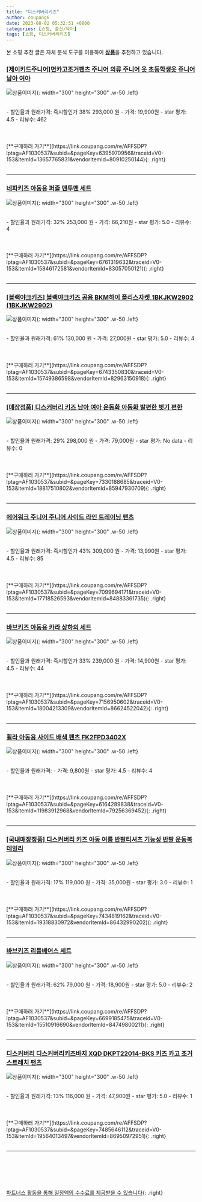 ```yaml
---
title: "디스커버리키즈"
author: coupang6
date: 2023-08-02 05:32:51 +0800
categories: [쇼핑, 출산/육아]
tags: [쇼핑, 디스커버리키즈]
---
```


본 쇼핑 추천 글은 자체 분석 도구를 이용하여 [**상품**](https://link.coupang.com/a/bao1ui)을 추천하고 있습니다.

### [[제이키드주니어]면카고조거팬츠 주니어 의류 주니어 옷 초등학생옷 쥬니어 남아 여아](https://link.coupang.com/re/AFFSDP?lptag=AF1030537&subid=&pageKey=6395970956&traceid=V0-153&itemId=13657765831&vendorItemId=80910250144)

![상품이미지](https://thumbnail9.coupangcdn.com/thumbnails/remote/230x230ex/image/vendor_inventory/d435/009be759fbb1f4141fa77bda4c2ba5df1f6c7b21cbedb9c1bd110c0df551.jpg){: width="300" height="300" .w-50 .left}


<br>
- 할인율과 원래가격: 즉시할인가 38%  293,000   원
- 가격: 19,900원
- star 평가: 4.5
- 리뷰수: 462
<br>
<br>
<br>
<br>
[**구매하러 가기**](https://link.coupang.com/re/AFFSDP?lptag=AF1030537&subid=&pageKey=6395970956&traceid=V0-153&itemId=13657765831&vendorItemId=80910250144){: .right}
<br>
<br>

---

### [네파키즈 아동용 퍼즐 맨투맨 세트](https://link.coupang.com/re/AFFSDP?lptag=AF1030537&subid=&pageKey=6761319632&traceid=V0-153&itemId=15846172581&vendorItemId=83057050121)

![상품이미지](https://thumbnail6.coupangcdn.com/thumbnails/remote/230x230ex/image/retail/images/2022/09/07/15/8/fb1a6dd6-d8ed-424e-a59d-777370c3bee7.jpg){: width="300" height="300" .w-50 .left}


<br>
- 할인율과 원래가격: 32%  253,000   원
- 가격: 66,210원
- star 평가: 5.0
- 리뷰수: 4
<br>
<br>
<br>
<br>
[**구매하러 가기**](https://link.coupang.com/re/AFFSDP?lptag=AF1030537&subid=&pageKey=6761319632&traceid=V0-153&itemId=15846172581&vendorItemId=83057050121){: .right}
<br>
<br>

---

### [[블랙야크키즈] 블랙야크키즈 공용 BKM하이 플리스자켓_1BKJKW2902 (1BKJKW2902)](https://link.coupang.com/re/AFFSDP?lptag=AF1030537&subid=&pageKey=6743350830&traceid=V0-153&itemId=15749386598&vendorItemId=82963150918)

![상품이미지](https://thumbnail9.coupangcdn.com/thumbnails/remote/230x230ex/image/vendor_inventory/738a/538d816672e6d6e501ea5508ec601200bb83a8ecced7d0cdb5abe6fe7d8b.jpg){: width="300" height="300" .w-50 .left}


<br>
- 할인율과 원래가격: 61%  130,000   원
- 가격: 27,000원
- star 평가: 5.0
- 리뷰수: 4
<br>
<br>
<br>
<br>
[**구매하러 가기**](https://link.coupang.com/re/AFFSDP?lptag=AF1030537&subid=&pageKey=6743350830&traceid=V0-153&itemId=15749386598&vendorItemId=82963150918){: .right}
<br>
<br>

---

### [[매장정품] 디스커버리 키즈 남아 여아 운동화 아동화 발편한 벗기 편한](https://link.coupang.com/re/AFFSDP?lptag=AF1030537&subid=&pageKey=7330188685&traceid=V0-153&itemId=18817510802&vendorItemId=85947930709)

![상품이미지](https://thumbnail8.coupangcdn.com/thumbnails/remote/230x230ex/image/vendor_inventory/fbce/b1254410a6ecd28d145d3f54db5a369dd0a7937795fb98876e1b2f1745fd.png){: width="300" height="300" .w-50 .left}


<br>
- 할인율과 원래가격: 29%  298,000   원
- 가격: 79,000원
- star 평가: No data
- 리뷰수: 0
<br>
<br>
<br>
<br>
[**구매하러 가기**](https://link.coupang.com/re/AFFSDP?lptag=AF1030537&subid=&pageKey=7330188685&traceid=V0-153&itemId=18817510802&vendorItemId=85947930709){: .right}
<br>
<br>

---

### [에어워크 주니어 주니어 사이드 라인 트레이닝 팬츠](https://link.coupang.com/re/AFFSDP?lptag=AF1030537&subid=&pageKey=7099694171&traceid=V0-153&itemId=17718526593&vendorItemId=84883361735)

![상품이미지](https://thumbnail10.coupangcdn.com/thumbnails/remote/230x230ex/image/vendor_inventory/f2cf/11dda965f158a76576a63d8527562f6bc572c902a9cf66474300b2315d16.jpg){: width="300" height="300" .w-50 .left}


<br>
- 할인율과 원래가격: 즉시할인가 43%  309,000   원
- 가격: 13,990원
- star 평가: 4.5
- 리뷰수: 85
<br>
<br>
<br>
<br>
[**구매하러 가기**](https://link.coupang.com/re/AFFSDP?lptag=AF1030537&subid=&pageKey=7099694171&traceid=V0-153&itemId=17718526593&vendorItemId=84883361735){: .right}
<br>
<br>

---

### [바브키즈 아동용 카라 상하의 세트](https://link.coupang.com/re/AFFSDP?lptag=AF1030537&subid=&pageKey=7156950602&traceid=V0-153&itemId=18004213309&vendorItemId=86624522042)

![상품이미지](https://thumbnail8.coupangcdn.com/thumbnails/remote/230x230ex/image/vendor_inventory/471b/b23e2dcc1ae724373fa10434c9437cdb6b4ac364620d671040f85925423f.jpg){: width="300" height="300" .w-50 .left}


<br>
- 할인율과 원래가격: 즉시할인가 33%  239,000   원
- 가격: 14,900원
- star 평가: 4.5
- 리뷰수: 44
<br>
<br>
<br>
<br>
[**구매하러 가기**](https://link.coupang.com/re/AFFSDP?lptag=AF1030537&subid=&pageKey=7156950602&traceid=V0-153&itemId=18004213309&vendorItemId=86624522042){: .right}
<br>
<br>

---

### [휠라 아동용 사이드 배색 팬츠 FK2FPD3402X](https://link.coupang.com/re/AFFSDP?lptag=AF1030537&subid=&pageKey=6164289838&traceid=V0-153&itemId=11983912968&vendorItemId=79256369452)

![상품이미지](https://thumbnail9.coupangcdn.com/thumbnails/remote/230x230ex/image/rs_quotation_api/qmfzcsk0/8686e7ac8fc841979f911ad67815cdb4.jpg){: width="300" height="300" .w-50 .left}


<br>
- 할인율과 원래가격: 
- 가격: 9,800원
- star 평가: 4.5
- 리뷰수: 4
<br>
<br>
<br>
<br>
[**구매하러 가기**](https://link.coupang.com/re/AFFSDP?lptag=AF1030537&subid=&pageKey=6164289838&traceid=V0-153&itemId=11983912968&vendorItemId=79256369452){: .right}
<br>
<br>

---

### [[국내매장정품] 디스커버리 키즈 아동 여름 반팔티셔츠 기능성 반팔 운동복 데일리](https://link.coupang.com/re/AFFSDP?lptag=AF1030537&subid=&pageKey=7434819162&traceid=V0-153&itemId=19318830972&vendorItemId=86432990202)

![상품이미지](https://thumbnail7.coupangcdn.com/thumbnails/remote/230x230ex/image/vendor_inventory/c1eb/38e35b38243766233f0df5985f3f06acdd2f8622de6d615680de6928e72f.png){: width="300" height="300" .w-50 .left}


<br>
- 할인율과 원래가격: 17%  119,000   원
- 가격: 35,000원
- star 평가: 3.0
- 리뷰수: 1
<br>
<br>
<br>
<br>
[**구매하러 가기**](https://link.coupang.com/re/AFFSDP?lptag=AF1030537&subid=&pageKey=7434819162&traceid=V0-153&itemId=19318830972&vendorItemId=86432990202){: .right}
<br>
<br>

---

### [바브키즈 리틀베어스 세트](https://link.coupang.com/re/AFFSDP?lptag=AF1030537&subid=&pageKey=6699185475&traceid=V0-153&itemId=15510916690&vendorItemId=84749800211)

![상품이미지](https://thumbnail9.coupangcdn.com/thumbnails/remote/230x230ex/image/vendor_inventory/e00e/919ddd1d7dac2287d7204a2b1d37afbdf8844e625f598e5bb0b695787b12.jpg){: width="300" height="300" .w-50 .left}


<br>
- 할인율과 원래가격: 62%  79,000   원
- 가격: 18,900원
- star 평가: 5.0
- 리뷰수: 2
<br>
<br>
<br>
<br>
[**구매하러 가기**](https://link.coupang.com/re/AFFSDP?lptag=AF1030537&subid=&pageKey=6699185475&traceid=V0-153&itemId=15510916690&vendorItemId=84749800211){: .right}
<br>
<br>

---

### [디스커버리 디스커버리키즈바지 XQD DKPT22014-BKS 키즈 카고 조거 스트레치 팬츠](https://link.coupang.com/re/AFFSDP?lptag=AF1030537&subid=&pageKey=7485646112&traceid=V0-153&itemId=19564013497&vendorItemId=86950972951)

![상품이미지](https://thumbnail10.coupangcdn.com/thumbnails/remote/230x230ex/image/vendor_inventory/1e09/8f1e894afa4dc693a19ea0fc6b71310720a2e37336904f139d1260e85cf8.jpg){: width="300" height="300" .w-50 .left}


<br>
- 할인율과 원래가격: 13%  116,000   원
- 가격: 47,900원
- star 평가: 5.0
- 리뷰수: 1
<br>
<br>
<br>
<br>
[**구매하러 가기**](https://link.coupang.com/re/AFFSDP?lptag=AF1030537&subid=&pageKey=7485646112&traceid=V0-153&itemId=19564013497&vendorItemId=86950972951){: .right}
<br>
<br>

---
<br><br><br><br><br> [파트너스 활동을 통해 일정액의 수수료를 제공받을 수 있습니다](https://link.coupang.com/a/bao1ui){: .right}
